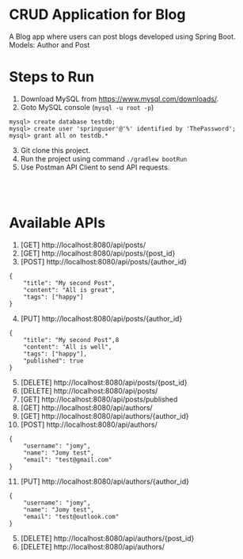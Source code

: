 # CRUD Application for Blog
A Blog app where users can post blogs developed using Spring Boot. <br/>
Models: Author and Post


# Steps to Run
1. Download MySQL from https://www.mysql.com/downloads/.
2. Goto MySQL console (`mysql -u root -p`)
``` 
mysql> create database testdb;
mysql> create user 'springuser'@'%' identified by 'ThePassword';
mysql> grant all on testdb.* 
```
3. Git clone this project.
4. Run the project using command `./gradlew bootRun`
5. Use Postman API Client to send API requests.

<br/> <br/>

# Available APIs

1. [GET] http://localhost:8080/api/posts/
2. [GET] http://localhost:8080/api/posts/{post_id}
3. [POST] http://localhost:8080/api/posts/{author_id}
```
{
    "title": "My second Post",
    "content": "All is great",
    "tags": ["happy"]
}
```
4. [PUT] http://localhost:8080/api/posts/{author_id}
```
{
    "title": "My second Post",8
    "content": "All is well",
    "tags": ["happy"],
    "published": true
}
```
5. [DELETE] http://localhost:8080/api/posts/{post_id}
6. [DELETE] http://localhost:8080/api/posts/
7. [GET] http://localhost:8080/api/posts/published
8. [GET] http://localhost:8080/api/authors/
9. [GET] http://localhost:8080/api/authors/{author_id}
10. [POST] http://localhost:8080/api/authors/
```
{
    "username": "jomy",
    "name": "Jomy test",
    "email": "test@gmail.com"
}
```
11. [PUT] http://localhost:8080/api/authors/{author_id}
```
{
    "username": "jomy",
    "name": "Jomy test",
    "email": "test@outlook.com"
}
```
5. [DELETE] http://localhost:8080/api/authors/{post_id}
6. [DELETE] http://localhost:8080/api/authors/

